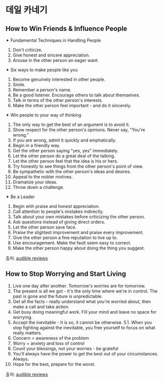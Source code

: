 # 데일 카네기

## How to Win Friends & Influence People

✦ Fundamental Techniques in Handling People
1. Don't criticize.
2. Give honest and sincere appreciation.
3. Arouse in the other person an eager want.

✦ Six ways to make people like you
1. Become genuinely interested in other people.
2. Smile.
3. Remember a person's name.
4. Be a good listener. Encourage others to talk about themselves.
5. Talk in terms of the other person's interests.
6. Make the other person feel important - and do it sincerely.

✦ Win people to your way of thinking
1. The only way to get the best of an argument is to avoid it.
2. Show respect for the other person's opinions. Never say, "You're wrong."
3. If you are wrong, admit it quickly and emphatically.
4. Begin in a friendly way.
5. Get the other person saying "yes, yes" immediately.
6. Let the other person do a great deal of the talking.
7. Let the other person feel that the idea is his or hers.
8. Try honestly to see things from the other person's point of view.
9. Be sympathetic with the other person's ideas and desires.
10. Appeal to the nobler motives.
11. Dramatize your ideas.
12. Throw down a challenge.

✦ Be a Leader
1. Begin with praise and honest appreciation.
2. Call attention to people's mistakes indirectly.
3. Talk about your own mistakes before criticizing the other person.
4. Ask questions instead of giving direct orders.
5. Let the other person save face.
6. Praise the slightest improvement and praise every improvement.
7. Give the other person a fine reputation to live up to.
8. Use encouragement. Make the fault seem easy to correct.
9. Make the other person happy about doing the thing you suggest.

출처: [audible reviews](https://www.audible.com/pd/How-to-Win-Friends-Influence-People-Audiobook/B002V5BV96?pf_rd_p=3d3586bd-ed91-4866-a709-e2f361719f08&pf_rd_r=5Y1N98GGPMEVFT35PTT0&ref=a_pd_Harry-_c16_adblp13nvxxxlibvbs-d_1_5)

## How to Stop Worrying and Start Living

1. Live one day after another. Tomorrow's worries are for tomorrow.
2. The present is all we got - it's the only time where we're in control. The past is gone and the future is unpredictable.
3. Get all the facts - really understand what you're worried about, then make a call and take action.
4. Get busy doing meaningful work. Fill your mind and leave no space for worrying.
5. Accept the inevitable - It is so, it cannot be otherwise.
5.1. When you stop fighting against the inevitable, you free yourself to focus on what really matters.
6. Concern = awareness of the problem
7. Worry = anxiety and loss of control
8. Count your blessings, not your worries - be grateful
9. You'll always have the power to get the best out of your circumstances. Always.
10. Hope for the best, prepare for the worst.

출처: [audible reviews](https://www.audible.com/pd/How-to-Stop-Worrying-and-Start-Living-Audiobook/B002V1OJ3A?pf_rd_p=3d3586bd-ed91-4866-a709-e2f361719f08&pf_rd_r=RXBXQPP9RS4AYNZ6YE2D&ref=a_pd_How-to_c16_adblp13nvxxxlibvbs-d_1_1)
